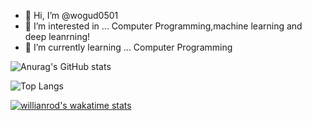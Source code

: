 - 👋 Hi, I’m @wogud0501
- 👀 I’m interested in ... Computer Programming,machine learning and deep leanrning!
- 🌱 I’m currently learning ... Computer Programming

![Anurag's GitHub stats](https://github-readme-stats.vercel.app/api?username=wogud0501&count_private=true&show_icons=true&theme=cobalt&bg_color=DEG,COLOR1,COLOR2,COLOR3,COLOR4,COLOR5,COLOR6,COLOR7,COLOR8,COLOR9,COLOR10
)

![Top Langs](https://github-readme-stats.vercel.app/api/top-langs/?username=wogud0501&theme=cobalt)

[![willianrod's wakatime stats](https://github-readme-stats.vercel.app/api/wakatime?username=wogud0501)](https://github.com/anuraghazra/github-readme-stats)


